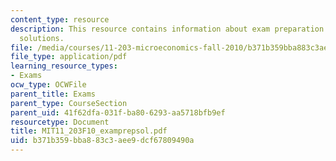 ```yaml
---
content_type: resource
description: This resource contains information about exam preparation multiple choice
  solutions.
file: /media/courses/11-203-microeconomics-fall-2010/b371b359bba883c3aee9dcf67809490a_MIT11_203F10_examprepsol.pdf
file_type: application/pdf
learning_resource_types:
- Exams
ocw_type: OCWFile
parent_title: Exams
parent_type: CourseSection
parent_uid: 41f62dfa-031f-ba80-6293-aa5718bfb9ef
resourcetype: Document
title: MIT11_203F10_examprepsol.pdf
uid: b371b359-bba8-83c3-aee9-dcf67809490a
---
```

